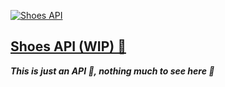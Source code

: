 [![Shoes API](https://readme-typing-svg.demolab.com?font=Rubik&size=40&weight=600&pause=2000&color=FFFFFF&vCenter=true&width=420&height=42&lines=Shoes+API)](https://shoes-api-j04i.onrender.com/)

## [Shoes API (WIP) 🚀](https://shoes-api-j04i.onrender.com/)

**_This is just an API 🔄, nothing much to see here 👀_**